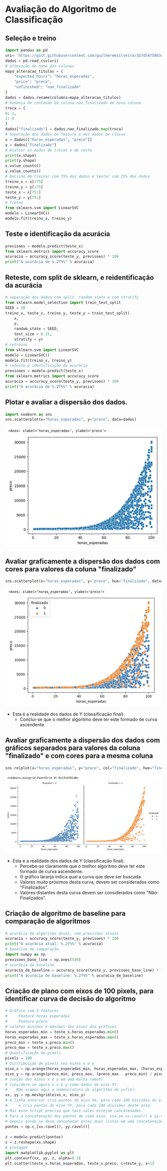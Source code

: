 # Avaliação do Algoritmo de Classificação

## Seleção e treino
  
```python
import pandas as pd 
uri= 'https://gist.githubusercontent.com/guilhermesilveira/1b7d5475863c15f484ac495bd70975cf/raw/16aff7a0aee67e7c100a2a48b676a2d2d142f646/projects.csv'
dados = pd.read_csv(uri)
# alteração do nome das colunas
mapa_alteracao_titulos = {
    "expected_hours": "horas_esperadas",
    "price": "preco",
    "unfinished": "nao_finalizado"
}
dados = dados.rename(columns=mapa_alteracao_titulos)
# mudança do conteúdo da coluna não_finalizado em nova coluna
troca = {
0: 1,
1: 0
}
dados["finalizado"] = dados.nao_finalizado.map(troca)
# Separação dos dados de feature e dos dados de classe
x = dados[["horas_esperadas", "preco"]]
y = dados["finalizado"]
# Avaliar os dados de treino e de teste
print(x.shape)
print(y.shape)
x.value_counts()
y.value_counts()
# Decisão de treinar com 75% dos dados e testar com 25% dos dados
treino_x = x[:75]
treino_y = y[:75]
teste_x = x[75:]
teste_y = y[75:]
# Treino
from sklearn.svm import LinearSVC
modelo = LinearSVC()
modelo.fit(treino_x, treino_y)
```

## Teste e identificação da acurácia
```python
previsoes = modelo.predict(teste_x)
from sklearn.metrics import accuracy_score
acuracia = accuracy_score(teste_y, previsoes) * 100
print("A acurácia de %.2f%%" % acuracia)
```  

## Reteste, com split de sklearn, e reidentificação da acurácia
```python
# separação dos dados com split, random_state e com stratify
from sklearn.model_selection import train_test_split
SEED = 20
treino_x, teste_x, treino_y, teste_y = train_test_split(
    x, 
    y,
    random_state = SEED, 
    test_size = 0.25,
    stratify = y)
# retreino
from sklearn.svm import LinearSVC
modelo = LinearSVC()
modelo.fit(treino_x, treino_y)
# reteste e identificação da acurácia
previsoes = modelo.predict(teste_x)
from sklearn.metrics import accuracy_score
acuracia = accuracy_score(teste_y, previsoes) * 100
print("A acurácia de %.2f%%" % acuracia)
```  

## Plotar e avaliar a dispersão dos dados.
```python
import seaborn as sns
sns.scatterplot(x="horas_esperadas", y="preco", data=dados)
```
![](./img/dispersao_para_otimizacao1.png)

## Avaliar graficamente a dispersão dos dados com cores para valores da coluna "finalizado"
```python
sns.scatterplot(x="horas_esperadas", y="preco", hue="finalizado", data=dados)
```
![](./img/grafico-com-cor.png)
- Esta é a realidade dos dados de Y (classificação final).
    - Conclui-se que o melhor algoritmo deve ter este formado de curva ascendente.
## Avaliar graficamente a dispersão dos dados com gráficos separados para valores da coluna "finalizado" e com cores para a mesma coluna
```python
sns.relplot(x="horas_esperadas", y="preco", col="finalizado", hue="finalizado",data=dados)
```
![](./img/grafico-com-cor-separado.png)
- Esta é a realidade dos dados de Y (classificação final).
    - Percebe-se claramente que o melhor algoritmo deve ter este formado de curva ascendente.
    - O gráfico laranja indica qual a curva que deve ser buscada. 
    - Valores muito próximos desta curva, devem ser considerados como "Finalizados".
    - Valores distantes desta curva devem ser considerados como "Não-Finalizados".

## Criação de algoritmo de baseline para comparação de algoritmos
```python
# acurácia do algoritmo atual, com previsões atuais
acuracia = accuracy_score(teste_y, previsoes) * 100
print("A acurácia atual: %.2f%%" % acuracia)
# baseline de comparação
import numpy as np
previsoes_base_line = np.ones(540)
# acurácia da baseline
acuracia_de_baseline = accuracy_score(teste_y, previsoes_base_line) * 100
print("A acurácia de baseline: %.2f%%" % acuracia_de_baseline)
```
## Criação de plano com eixos de 100 pixels, para identificar curva de decisão do algoritmo
```python
# Gráfico com 2 features
#     Feature horas_esperadas
#     Feature preco
# valores minimos e máximos dos eixos dos gráficos
horas_esperadas_min = teste_x.horas_esperadas.min()
horas_esperadas_max = teste_x.horas_esperadas.max()
preco_min = teste_x.preco.min()
preco_max = teste_x.preco.max()
# Quantificação de pixels
pixels = 100
# Distribuição de pixels nos eixos x e y
eixo_x = np.arange(horas_esperadas_min, horas_esperadas_max, (horas_esperadas_max - horas_esperadas_min) / pixels)
eixo_y = np.arange(preco_min, preco_max, (preco_max - preco_min) / pixels)
# Junção dos eixos x e y em uma malha (mesh)
# Considera-se agora o x e y como dados do eixo XY. 
#    Não usamos aqui a nomenclatura do algoritmo de y=f(x).
xx, yy = np.meshgrid(eixo_x, eixo_y)
# A linha anterior cria pontos do eixo XX, para cada 100 divisões do eixo.
#     e cria pontos do eixo YY, para cada 100 divisões deste eixo.
# Mas este script precisa que tais vales estejam concatenados.
# Para a concatenação dos pontos de cada eixo, usa-se xx.ravel() e yy.ravel().
# Depois ainda se deve concatenar estas duas listas em uma concatenação maior, com np.c_[].
pontos = np.c_[xx.ravel(), yy.ravel()]

z = modelo.predict(pontos)
z = z.reshape(xx.shape)
# plotagem
import matplotlib.pyplot as plt
plt.contourf(xx, yy, z, alpha=0.3)
plt.scatter(teste_x.horas_esperadas, teste_x.preco, c=teste_y, s=1)
````
